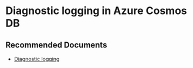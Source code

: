 <properties
	pageTitle="Diagnostics Logs"
	description="Diagnostic logging in Azure Cosmos DB"
	service="microsoft.documentdb"
	resource="databaseAccounts"
	authors="bhushanpchaudhari"
	ms.author="bhushanc"
	selfHelpType="resource"
	supportTopicIds="32681014"
	resourceTags=""
	productPesIds="15585"
	cloudEnvironments="public"
	articleId="cosmosdb-diagnosticslogs"
	displayOrder="261"
	category="Monitoring"
/>

# Diagnostic logging in Azure Cosmos DB

## **Recommended Documents**

* [Diagnostic logging](https://docs.microsoft.com/en-us/azure/cosmos-db/logging/)
